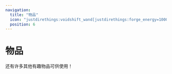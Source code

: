 ```yaml
---
navigation:
  title: "物品"
  icon: "justdirethings:voidshift_wand[justdirethings:forge_energy=10000]"
  position: 6
---
```


# 物品

还有许多其他有趣物品可供使用！

<SubPages />